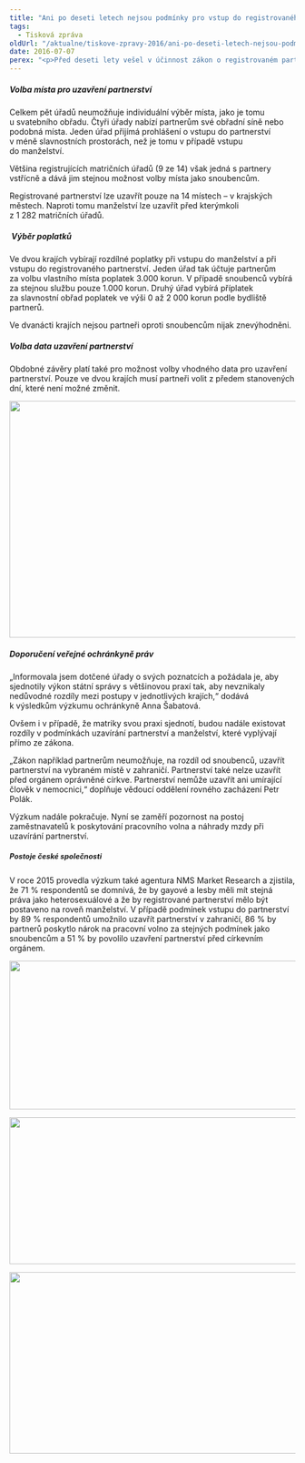 ```yaml
---
title: "Ani po deseti letech nejsou podmínky pro vstup do registrovaného partnerství ve všech krajích stejné"
tags:
  - Tisková zpráva
oldUrl: "/aktualne/tiskove-zpravy-2016/ani-po-deseti-letech-nejsou-podminky-pro-vstup-do-registrovaneho-partnerstvi-ve-vsech-krajich-s"
date: 2016-07-07
perex: "<p>Před deseti lety vešel v účinnost zákon o registrovaném partnerství. Za dobu jeho existence vstoupilo do tohoto svazku 2174 párů (k 1.1. 2016). Registrované partnerství lze v České republice uzavřít pouze na 14 místech – v krajských městech.  Náš výzkum ukázal, že navzdory převažující dobré praxi existují mezi některými krajskými městy velké rozdíly v podmínkách, za kterých mohou páry do svazku vstoupit. Ať již se to týká volby místa, času nebo výše vybíraných poplatků. </p>"
---
```


<!-- imported from the old website -->

<h5>Volba místa pro uzavření partnerství </h5> <p>Celkem pět úřadů neumožňuje individuální výběr místa, jako je tomu u svatebního obřadu. Čtyři úřady nabízí partnerům své obřadní síně nebo podobná místa. Jeden úřad přijímá prohlášení o vstupu do partnerství v méně slavnostních prostorách, než je tomu v případě vstupu do manželství. </p> <p>Většina registrujících matričních úřadů (9 ze 14) však jedná s partnery vstřícně a dává jim stejnou možnost volby místa jako snoubencům.</p> <p>Registrované partnerství lze uzavřít pouze na 14 místech &ndash; v krajských městech. Naproti tomu manželství lze uzavřít před kterýmkoli z 1 282 matričních úřadů.  </p> <h5> Výběr poplatků</h5> <p>Ve dvou krajích vybírají rozdílné poplatky při vstupu do manželství a při vstupu do registrovaného partnerství. Jeden úřad tak účtuje partnerům za volbu vlastního místa poplatek 3.000 korun. V případě snoubenců vybírá za stejnou službu pouze 1.000 korun. Druhý úřad vybírá příplatek za slavnostní obřad poplatek ve výši 0 až 2 000 korun podle bydliště partnerů.</p> <p>Ve dvanácti krajích nejsou partneři oproti snoubencům nijak znevýhodněni.</p> <h5>Volba data uzavření partnerství</h5> <p>Obdobné závěry platí také pro možnost volby vhodného data pro uzavření partnerství. Pouze ve dvou krajích musí partneři volit z předem stanovených dní, které není možné změnit. </p><img src="https://www.ochrance.cz/uploads/RTEmagicC_1_Pocet_uzavrenych_partnerstvi_v_jednotlivych_krajich.png.png" width="604" height="416" alt="" /><h5>Doporučení veřejné ochránkyně práv</h5><p>„Informovala jsem dotčené úřady o svých poznatcích a požádala je, aby sjednotily výkon státní správy s většinovou praxí tak, aby nevznikaly nedůvodné rozdíly mezi postupy v jednotlivých krajích,“ dodává k výsledkům výzkumu ochránkyně Anna Šabatová. </p><p>Ovšem i v případě, že matriky svou praxi sjednotí, budou nadále existovat rozdíly v podmínkách uzavírání partnerství a manželství, které vyplývají přímo ze zákona.</p><p>„Zákon například partnerům neumožňuje, na rozdíl od snoubenců, uzavřít partnerství na vybraném místě v zahraničí. Partnerství také nelze uzavřít před orgánem oprávněné církve. Partnerství nemůže uzavřít ani umírající člověk v nemocnici,“ doplňuje vědoucí oddělení rovného zacházení Petr Polák. </p><p>Výzkum nadále pokračuje. Nyní se zaměří pozornost na postoj zaměstnavatelů k poskytování pracovního volna a náhrady mzdy při uzavírání partnerství.</p><h5><span style="line-height: 17.92px; font-size: 12.8px;">Postoje české společnosti</span></h5> <p>V roce 2015 provedla výzkum také agentura NMS Market Research a zjistila, že 71 % respondentů se domnívá, že by gayové a lesby měli mít stejná práva jako heterosexuálové a že by registrované partnerství mělo být postaveno na roveň manželství. V případě podmínek vstupu do partnerství by 89 % respondentů umožnilo uzavřít partnerství v zahraničí, 86 % by partnerů poskytlo nárok na pracovní volno za stejných podmínek jako snoubencům a 51 % by povolilo uzavření partnerství před církevním orgánem.</p><p><img src="https://www.ochrance.cz/uploads/RTEmagicC_2_Gayove_a_lesby_maji_mit_stejna_prava_jako_heterosexualove_ve_vsech_oblastech_zivota.png.png" width="557" height="261" alt="" /></p><p><img src="https://www.ochrance.cz/uploads/RTEmagicC_3_Melo_by_byt_registrovane_partnerstvi_postaveno_na_roven_manzelskym_parum_01.png.png" width="519" height="258" alt="" /></p><p><img src="https://www.ochrance.cz/uploads/RTEmagicC_4_Registrovanym_partnerum_bych_umoznil.png.png" width="609" height="319" alt="" /></p>
